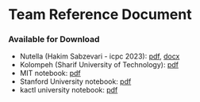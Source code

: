 # Team Reference Document

### Available for Download
* Nutella (Hakim Sabzevari - icpc 2023): [pdf](https://github.com/ctrl-alt-Defeat-icpc/notebook/releases/download/dl/nutella-notebook.pdf), [docx](https://github.com/ctrl-alt-Defeat-icpc/notebook/releases/download/dl/nutella-notebook.docx)
* Kolompeh (Sharif University of Technology): [pdf](https://github.com/ctrl-alt-Defeat-icpc/notebook/releases/download/dl/kolompeh-notebook.pdf)
* MIT notebook: [pdf](https://github.com/ctrl-alt-Defeat-icpc/notebook/releases/download/dl/mit-notebook.pdf)
* Stanford University notebook: [pdf](https://github.com/ctrl-alt-Defeat-icpc/notebook/releases/download/dl/stanford-notebook.pdf)
* kactl university notebook: [pdf](https://github.com/ctrl-alt-Defeat-icpc/notebook/releases/download/dl/kactl-notebook.pdf)
